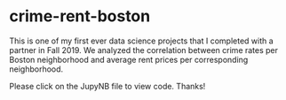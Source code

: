 # crime-rent-boston
This is one of my first ever data science projects that I completed with a partner in Fall 2019. We analyzed the correlation between crime rates per Boston neighborhood and average rent prices per corresponding neighborhood. 


Please click on the JupyNB file to view code. Thanks!
